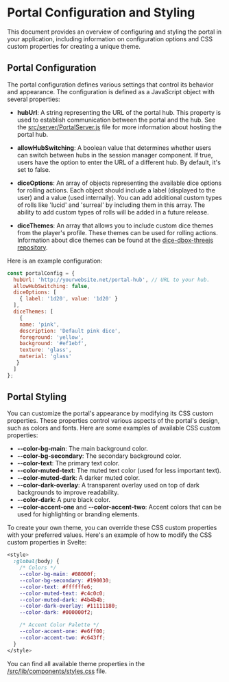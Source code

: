 # Portal Configuration and Styling

This document provides an overview of configuring and styling the portal in your application, including information on configuration options and CSS custom properties for creating a unique theme.

## Portal Configuration

The portal configuration defines various settings that control its behavior and appearance. The configuration is defined as a JavaScript object with several properties:

- **hubUrl**: A string representing the URL of the portal hub. This property is used to establish communication between the portal and the hub. See the [src/server/PortalServer.js](../src/lib/server/PortalServer.js) file for more information about hosting the portal hub.

- **allowHubSwitching**: A boolean value that determines whether users can switch between hubs in the session manager component. If true, users have the option to enter the URL of a different hub. By default, it's set to false.

- **diceOptions**: An array of objects representing the available dice options for rolling actions. Each object should include a label (displayed to the user) and a value (used internally). You can add additional custom types of rolls like 'lucid' and 'surreal' by including them in this array. The ability to add
custom types of rolls will be added in a future release.

- **diceThemes**: An array that allows you to include custom dice themes from the player's profile. These themes can be used for rolling actions. Information about dice themes can be found at the [dice-dbox-threejs repository](https://github.com/3d-dice/dice-box-threejs).

Here is an example configuration:

```javascript
const portalConfig = {
  hubUrl: 'http://yourwebsite.net/portal-hub', // URL to your hub.
  allowHubSwitching: false,
  diceOptions: [
    { label: '1d20', value: '1d20' }
  ],
  diceThemes: [
    {
    name: 'pink',
    description: 'Default pink dice',
    foreground: 'yellow',
    background: '#ef1ebf',
    texture: 'glass',
    material: 'glass'
   }
  ]
};
```

## Portal Styling

You can customize the portal's appearance by modifying its CSS custom properties. These properties control various aspects of the portal's design, such as colors and fonts. Here are some examples of available CSS custom properties:

- **--color-bg-main**: The main background color.
- **--color-bg-secondary**: The secondary background color.
- **--color-text**: The primary text color.
- **--color-muted-text**: The muted text color (used for less important text).
- **--color-muted-dark**: A darker muted color.
- **--color-dark-overlay**: A transparent overlay used on top of dark backgrounds to improve readability.
- **--color-dark**: A pure black color.
- **--color-accent-one** and **--color-accent-two**: Accent colors that can be used for highlighting or branding elements.

To create your own theme, you can override these CSS custom properties with your preferred values. Here's an example of how to modify the CSS custom properties in Svelte:

```css
<style>
  :global(body) {
    /* Colors */
    --color-bg-main: #08000f;
    --color-bg-secondary: #190030;
    --color-text: #ffffffe6;
    --color-muted-text: #c4c0c0;
    --color-muted-dark: #4b4b4b;
    --color-dark-overlay: #11111180;
    --color-dark: #000000f2;

    /* Accent Color Palette */
    --color-accent-one: #e6ff00;
    --color-accent-two: #c643ff;
  }
</style>
```

You can find all available theme properties in the [/src/lib/components/styles.css](/src/lib/components/styles.css) file.
